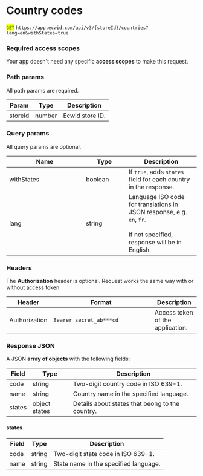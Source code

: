 # Country codes

<mark style="color:green;">`GET`</mark> `https://app.ecwid.com/api/v3/{storeId}/countries?lang=en&withStates=true`

### Required access scopes

Your app doesn't need any specific **access scopes** to make this request.

### Path params

All path params are required.

| Param   | Type   | Description     |
| ------- | ------ | --------------- |
| storeId | number | Ecwid store ID. |

### Query params

All query params are optional.

<table data-full-width="false"><thead><tr><th width="187">Name</th><th width="97">Type</th><th>Description</th></tr></thead><tbody><tr><td>withStates</td><td>boolean</td><td>If <code>true</code>, adds <code>states</code> field for each country in the response.</td></tr><tr><td>lang</td><td>string</td><td>Language ISO code for translations in JSON response, e.g. <code>en</code>, <code>fr</code>.<br><br>If not specified, response will be in English.</td></tr></tbody></table>

### Headers

The **Authorization** header is optional. Request works the same way with or without access token.

<table><thead><tr><th>Header</th><th width="252">Format</th><th>Description</th></tr></thead><tbody><tr><td>Authorization</td><td><code>Bearer secret_ab***cd</code></td><td>Access token of the application.</td></tr></tbody></table>

### Response JSON

A JSON **array of objects** with the following fields:

| Field  | Type          | Description                                     |
| ------ | ------------- | ----------------------------------------------- |
| code   | string        | Two-digit country code in ISO 639-1.            |
| name   | string        | Country name in the specified language.         |
| states | object states | Details about states that beong to the country. |

#### states

| Field | Type   | Description                           |
| ----- | ------ | ------------------------------------- |
| code  | string | Two-digit state code in ISO 639-1.    |
| name  | string | State name in the specified language. |
